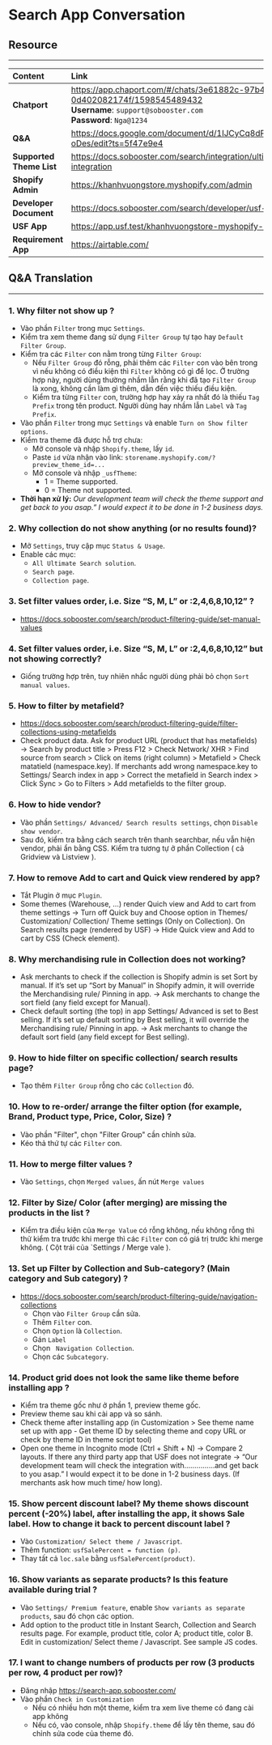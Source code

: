 # Search App Conversation

## Resource
---
|Content|Link|
|:--|:--|
|**Chatport**|https://app.chaport.com/#/chats/3e61882c-97b4-48df-9f2e-0d402082174f/1598545489432 <br> **Username**: `support@sobooster.com` <br> **Password**: `Nga@1234`|
|**Q&A**|https://docs.google.com/document/d/1IJCyCq8dPS0cbBxICpBGcvxOkpNQIlfMg2V5Os-oDes/edit?ts=5f47e9e4|
|**Supported Theme List**|https://docs.sobooster.com/search/integration/ultimate-filter-search-shopify-theme-integration|
|**Shopify Admin**|https://khanhvuongstore.myshopify.com/admin|
|**Developer Document**|https://docs.sobooster.com/search/developer/usf-sdk|
|**USF App**|https://app.usf.test/khanhvuongstore-myshopify-com#/collections/pins|
|**Requirement App**|https://airtable.com/|

 
## Q&A Translation
---
### 1. Why filter not show up ?
- Vào phần `Filter` trong mục `Settings`.
- Kiểm tra xem theme đang sử dụng `Filter Group` tự tạo hay `Default Filter Group`.
- Kiểm tra các `Filter` con nằm trong từng `Filter Group`:
    - Nếu `Filter Group` đó rỗng, phải thêm các `Filter` con vào bên trong vì nếu không có điều kiện thì `Filter` không có gì để lọc. Ở trường hợp này, người dùng thường nhầm lẫn rằng khi đã tạo `Filter Group` là xong, không cần làm gì thêm, dẫn đến việc thiếu điều kiện.
    - Kiểm tra từng `Filter` con, trường hợp hay xảy ra nhất đó là thiếu `Tag Prefix` trong tên product. Người dùng hay nhầm lẫn `Label` và `Tag Prefix`.
- Vào phần `Filter` trong mục `Settings` và enable `Turn on Show filter options`.
- Kiểm tra theme đã được hỗ trợ chưa:
    - Mở console và nhập `Shopify.theme`, lấy `id`.
    - Paste `id` vừa nhận vào link: `storename.myshopify.com/?preview_theme_id=...`
    - Mở console và nhập `_usfTheme`:
        - 1 = Theme supported.
        - 0 = Theme not supported.
- **Thời hạn xử lý:** *Our development team will check the theme support and get back to you asap.” I would expect it to be done in 1-2 business days.*

### 2. Why collection do not show anything (or no results found)?
- Mở `Settings`, truy cập mục `Status & Usage`.
- Enable các mục:
    - `All Ultimate Search solution`.
    - `Search page`.
    - `Collection page`.

### 3. Set filter values order, i.e. Size “S, M, L” or :2,4,6,8,10,12” ?
- https://docs.sobooster.com/search/product-filtering-guide/set-manual-values

### 4. Set filter values order, i.e. Size “S, M, L” or :2,4,6,8,10,12”  but not showing correctly?
- Giống trường hợp trên, tuy nhiên nhắc người dùng phải bỏ chọn `Sort manual values`.

### 5. How to filter by metafield?
- https://docs.sobooster.com/search/product-filtering-guide/filter-collections-using-metafields
- Check product data. Ask for product URL (product that has metafields) → Search by product title > Press F12 > Check Network/ XHR > Find source from search > Click on items (right column) > Metafield > Check matatield (namespace.key).
If merchants add wrong namespace.key to Settings/ Search index in app > Correct the metafield in Search index > Click Sync > Go to Filters > Add metafields to the filter group.

### 6. How to hide vendor? 
- Vào phần `Settings/ Advanced/ Search results settings`, chọn `Disable show vendor`.
- Sau đó, kiểm tra bằng cách search trên thanh searchbar, nếu vẫn hiện vendor, phải ẩn bằng CSS. Kiểm tra tương tự ở phần Collection ( cả Gridview và Listview ).

### 7. How to remove Add to cart and Quick view rendered by app?
- Tắt Plugin ở mục `Plugin`.
- Some themes (Warehouse, …) render Quich view and Add to cart from theme settings → Turn off Quick buy and Choose option in Themes/ Customization/ Collection/ Theme settings (Only on Collection). On Search results page (rendered by USF) → Hide Quick view and Add to cart by CSS (Check element).

### 8. Why merchandising rule in Collection does not working?
- Ask merchants to check if the collection is Shopify admin is set Sort by manual. If it’s set up “Sort by Manual” in Shopify admin, it will override the Merchandising rule/ Pinning in app. → Ask merchants to change the sort field (any field except for Manual).
- Check default sorting (the top) in app Settings/ Advanced is set to Best selling. If it’s set up default sorting by Best selling, it will override the Merchandising rule/ Pinning in app. → Ask merchants to change the default sort field (any field except for Best selling).

### 9. How to hide filter on specific collection/ search results page?
- Tạo thêm `Filter Group` rỗng cho các `Collection` đó.

### 10. How to re-order/ arrange the filter option (for example, Brand, Product type, Price, Color, Size) ?
- Vào phần "Filter", chọn "Filter Group" cần chỉnh sửa.
- Kéo thả thứ tự các `Filter` con.

### 11. How to merge filter values ?
- Vào `Settings`, chọn `Merged values`, ấn nút `Merge values`

### 12. Filter by Size/ Color (after merging) are missing the products in the list ?
- Kiểm tra điều kiện của `Merge Value` có rỗng không, nếu không rỗng thì thử kiểm tra trước khi merge thì các `Filter` con có giá trị trước khi merge không. ( Cột trái của `Settings / Merge vale ).

### 13. Set up Filter by Collection and Sub-category? (Main category and Sub category) ?
- https://docs.sobooster.com/search/product-filtering-guide/navigation-collections
    - Chọn vào `Filter Group` cần sửa.
    - Thêm `Filter` con.
    - Chọn `Option` là `Collection`.
    - Gán `Label`
    - Chọn ` Navigation Collection`.
    - Chọn các `Subcategory`.

### 14. Product grid does not look the same like theme before installing app ?
- Kiểm tra theme gốc như ở phần 1, preview theme gốc.
- Preview theme sau khi cài app và so sánh.
- Check theme after installing app (in Customization > See theme name set up with app - Get theme ID by selecting theme and copy URL or check by theme ID in theme script tool)
- Open one theme in Incognito mode (Ctrl + Shift + N) → Compare 2 layouts. If there any third party app that USF does not integrate → “Our development team will check the integration with……………and get back to you asap.” I would expect it to be done in 1-2 business days. (If merchants ask how much time/ how long).

### 15. Show percent discount label? My theme shows discount percent (-20%) label, after installing the app, it shows Sale label. How to change it back to percent discount label ?
- Vào `Customization/ Select theme / Javascript`.
- Thêm function: `usfSalePercent = function (p)`.
- Thay tất cả `loc.sale` bằng `usfSalePercent(product)`.

### 16. Show variants as separate products? Is this feature available during trial ?
- Vào `Settings/ Premium feature`, enable `Show variants as separate products`, sau đó chọn các option.
- Add option to the product title in Instant Search, Collection and Search results page. For example, product title, color A; product title, color B. Edit in customization/ Select theme / Javascript. See sample JS codes.

### 17. I want to change numbers of products per row (3 products per row, 4 product per row)?
- Đăng nhập https://search-app.sobooster.com/ 
- Vào phần `Check in Customization`
    - Nếu có nhiều hơn một theme, kiểm tra xem live theme có đang cài app không
    - Nếu có, vào console, nhập `Shopify.theme` để lấy tên theme, sau đó chỉnh sửa code của theme đó.
